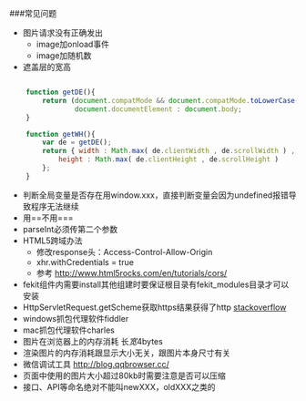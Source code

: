 ###常见问题

* 图片请求没有正确发出
	* image加onload事件
	* image加随机数
* 遮盖层的宽高

```javascript

	function getDE(){
		return (document.compatMode && document.compatMode.toLowerCase() == "css1compat") ?
				document.documentElement : document.body;
    }

    function getWH(){
        var de = getDE();
        return { width : Math.max( de.clientWidth , de.scrollWidth ) ,
        	height : Math.max( de.clientHeight , de.scrollHeight )
        };
    }
```

* 判断全局变量是否存在用window.xxx，直接判断变量会因为undefined报错导致程序无法继续
* 用==不用===
* parseInt必须传第二个参数
* HTML5跨域办法
	* 修改response头：Access-Control-Allow-Origin
	* xhr.withCredentials = true
	* 参考 http://www.html5rocks.com/en/tutorials/cors/
* fekit组件内需要install其他组建时要保证根目录有fekit_modules目录才可以安装
* HttpServletRequest.getScheme获取https结果获得了http [stackoverflow](http://stackoverflow.com/questions/19598690/how-to-get-host-name-with-port-from-a-http-or-https-request)
* windows抓包代理软件fiddler
* mac抓包代理软件charles
* 图片在浏览器上的内存消耗 长*宽*4bytes
* 渲染图片的内存消耗跟显示大小无关，跟图片本身尺寸有关
* 微信调试工具 http://blog.qqbrowser.cc/
* 页面中使用的图片大小超过80kb时需要注意是否可以压缩
* 接口、API等命名绝对不能叫newXXX，oldXXX之类的
